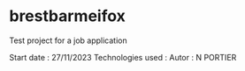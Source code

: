 # brestbarmeifox
Test project for a job application

Start date : 27/11/2023
Technologies used : 
Autor : N PORTIER


